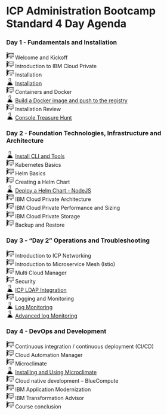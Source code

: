 # ICP Administration Bootcamp Standard 4 Day Agenda

### Day 1 - Fundamentals and Installation

<img src="labs/images/presentation-icon.png" alt="presentations" width="20"/> Welcome and Kickoff <br>
<img src="labs/images/presentation-icon.png" alt="presentations" width="20"/> Introduction to IBM Cloud Private <br>
<img src="labs/images/presentation-icon.png" alt="presentations" width="20"/> Installation <br>
<img src="labs/images/lab-icon.png" alt="labs" width="20"/> [Installation](https://github.com/ibm-cloud-architecture/icp-admin-bootcamp/blob/master/labs/Lab%2001%20ICP%20Installation.md) <br>
<img src="labs/images/presentation-icon.png" alt="presentations" width="20"/> Containers and Docker <br>
<img src="labs/images/lab-icon.png" alt="labs" width="20"/> [Build a Docker image and push to the registry](https://github.com/ibm-cloud-architecture/icp-admin-bootcamp/blob/master/labs/Lab%2002%20Private%20Docker%20Registry.md) <br>
<img src="labs/images/presentation-icon.png" alt="presentations" width="20"/> Installation Review <br>
<img src="labs/images/lab-icon.png" alt="labs" width="20"/> [Console Treasure Hunt](https://github.com/ibm-cloud-architecture/icp-admin-bootcamp/blob/master/labs/Lab%2003%20Console%20Treasure%20Hunt.md) <br>

### Day 2 - Foundation Technologies, Infrastructure and Architecture

<img src="labs/images/lab-icon.png" alt="labs" width="20"/> [Install CLI and Tools](https://github.com/ibm-cloud-architecture/icp-admin-bootcamp/blob/master/labs/Lab%2004%20Install%20CLI%20Tools.md) <br>
<img src="labs/images/presentation-icon.png" alt="presentations" width="20"/> Kubernetes Basics <br>
<img src="labs/images/presentation-icon.png" alt="presentations" width="20"/> Helm Basics <br>
<img src="labs/images/presentation-icon.png" alt="presentations" width="20"/> Creating a Helm Chart <br>
<img src="labs/images/lab-icon.png" alt="labs" width="20"/> [Deploy a Helm Chart - NodeJS](https://github.com/ibm-cloud-architecture/icp-admin-bootcamp/blob/master/labs/Lab%2005%20Deploy%20NodeJS%20Helm.md) <br>
<img src="labs/images/presentation-icon.png" alt="presentations" width="20"/> IBM Cloud Private Architecture <br>
<img src="labs/images/presentation-icon.png" alt="presentations" width="20"/> IBM Cloud Private Performance and Sizing <br>
<img src="labs/images/presentation-icon.png" alt="presentations" width="20"/> IBM Cloud Private Storage <br>
<img src="labs/images/presentation-icon.png" alt="presentations" width="20"/> Backup and Restore <br>

### Day 3 - “Day 2” Operations and Troubleshooting

<img src="labs/images/presentation-icon.png" alt="presentations" width="20"/> Introduction to ICP Networking <br>
<img src="labs/images/presentation-icon.png" alt="presentations" width="20"/> Introduction to Microservice Mesh (Istio) <br>
<img src="labs/images/presentation-icon.png" alt="presentations" width="20"/> Multi Cloud Manager <br>
<img src="labs/images/presentation-icon.png" alt="presentations" width="20"/> Security <br>
<img src="labs/images/lab-icon.png" alt="labs" width="20"/> [ICP LDAP Integration](https://github.com/ibm-cloud-architecture/icp-admin-bootcamp/blob/master/labs/Lab%2006%20OpenLDAP.md) <br>
<img src="labs/images/presentation-icon.png" alt="presentations" width="20"/> Logging and Monitoring <br>
<img src="labs/images/lab-icon.png" alt="labs" width="20"/> [Log Monitoring](https://github.com/ibm-cloud-architecture/icp-admin-bootcamp/blob/master/labs/Lab%2007%20Logging.md) <br>
<img src="labs/images/lab-icon.png" alt="labs" width="20"/> [Advanced log Monitoring](https://github.com/ibm-cloud-architecture/icp-admin-bootcamp/blob/master/labs/Lab%2008%20-%20Restricted%20Logging.md) <br>

### Day 4 - DevOps and Development

<img src="labs/images/presentation-icon.png" alt="presentations" width="20"/> Continuous integration / continuous deployment (CI/CD) <br>
<img src="labs/images/presentation-icon.png" alt="presentations" width="20"/> Cloud Automation Manager <br>
<img src="labs/images/presentation-icon.png" alt="presentations" width="20"/> Microclimate <br>
<img src="labs/images/lab-icon.png" alt="labs" width="20"/> [Installing and Using Microclimate](https://github.com/ibm-cloud-architecture/icp-admin-bootcamp/blob/master/labs/Lab%2009%20-%20Microclimate.md) <br>
<img src="labs/images/presentation-icon.png" alt="presentations" width="20"/> Cloud native development – BlueCompute <br>
<img src="labs/images/presentation-icon.png" alt="presentations" width="20"/> IBM Application Modernization <br>
<img src="labs/images/presentation-icon.png" alt="presentations" width="20"/> IBM Transformation Advisor <br>
<img src="labs/images/presentation-icon.png" alt="presentations" width="20"/> Course conclusion <br> 
